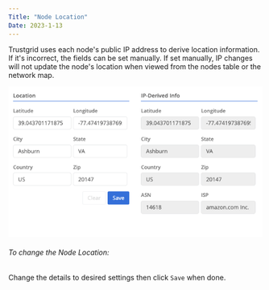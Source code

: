 ```yaml
---
Title: "Node Location"
Date: 2023-1-13
---
```


Trustgrid uses each node's public IP address to derive location information. If it's incorrect, the fields can be set manually. If set manually, IP changes will not update the node's location when viewed from the nodes table or the network map.

![img](node-location.png)

###### To change the Node Location:
Change the details to desired settings then click `Save` when done.